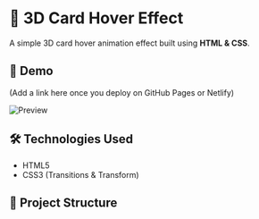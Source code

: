 # 🎴 3D Card Hover Effect

A simple 3D card hover animation effect built using **HTML & CSS**.

## 🚀 Demo
(Add a link here once you deploy on GitHub Pages or Netlify)

![Preview](screenshot.png) <!-- Optional: add screenshot of your project -->

## 🛠️ Technologies Used
- HTML5  
- CSS3 (Transitions & Transform)  

## 📂 Project Structure
